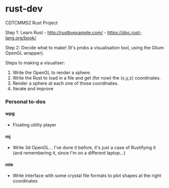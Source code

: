 # rust-dev
CDTCMMS2 Rust Project 

Step 1: Learn Rust - http://rustbyexample.com/
                   - https://doc.rust-lang.org/book/
                   
Step 2: Decide what to make! (It's probs a visualisation tool, using the Glium OpenGL wrapper).

Steps to making a visualiser:

1) Write the OpenGL to render a sphere.
2) Write the Rust to load in a file and get (for now) the (x,y,z) coordinates.
3) Render a sphere at each one of those coordinates.
4) Iterate and improve

### Personal to-dos

#### wpg

* Floating utility player

#### mj

* Write 3d OpenGL... I've done it before, it's just a case of Rustifying it (and remembering it, since I'm on a different laptop...)

#### mle

* Write interface with some crystal file formats to plot shapes at the right coordinates


